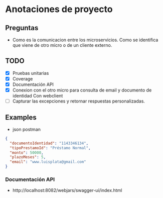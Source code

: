 # Anotaciones de proyecto

## Preguntas

- Como es la comunicacion entre los microservicios. Como se identifica que viene de otro micro o de un cliente externo.

## TODO

- [X] Pruebas unitarias
- [X] Coverage
- [X] Documentación API
- [X] Conexion con el otro micro para consulta de email y documento de identidad Con webclient
- [ ] Capturar las excepciones y retornar respuestas personalizadas.

## Examples

- json postman

```json
{
  "documentoIdentidad": "1143346134",
  "tipoPrestamoId": "Préstamo Normal",
  "monto": 50000,
  "plazoMeses": 5,
  "email": "www.luisplata@gmail.com"
}
```

### Documentación API
- http://localhost:8082/webjars/swagger-ui/index.html